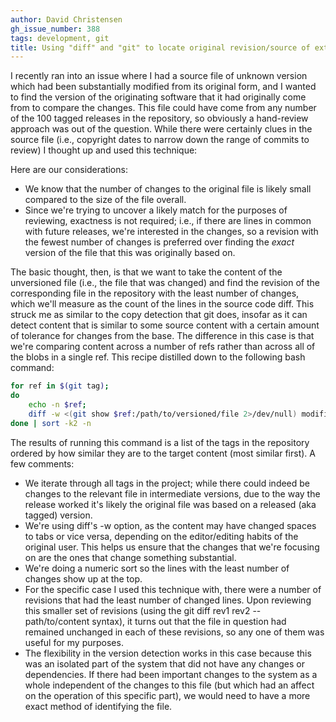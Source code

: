 ```yaml
---
author: David Christensen
gh_issue_number: 388
tags: development, git
title: Using "diff" and "git" to locate original revision/source of externally modified files
---
```


I recently ran into an issue where I had a source file of unknown version which had been substantially modified from its original form, and I wanted to find the version of the originating software that it had originally come from to compare the changes.  This file could have come from any number of the 100 tagged releases in the repository, so obviously a hand-review approach was out of the question.  While there were certainly clues in the source file (i.e., copyright dates to narrow down the range of commits to review) I thought up and used this technique:

Here are our considerations:

- We know that the number of changes to the original file is likely small compared to the size of the file overall.
- Since we're trying to uncover a likely match for the purposes of reviewing, exactness is not required; i.e., if there are lines in common with future releases, we're interested in the changes, so a revision with the fewest number of changes is preferred over finding the *exact* version of the file that this was originally based on.

The basic thought, then, is that we want to take the content of the unversioned file (i.e., the file that was changed) and find the revision of the corresponding file in the repository with the least number of changes, which we'll measure as the count of the lines in the source code diff.  This struck me as similar to the copy detection that git does, insofar as it can detect content that is similar to some source content with a certain amount of tolerance for changes from the base.  The difference in this case is that we're comparing content across a number of refs rather than across all of the blobs in a single ref.  This recipe distilled down to the following bash command:

```bash
for ref in $(git tag);
do
    echo -n $ref;
    diff -w <(git show $ref:/path/to/versioned/file 2>/dev/null) modified_file | wc -l;
done | sort -k2 -n
```

The results of running this command is a list of the tags in the repository ordered by how similar they are to the target content (most similar first).  A few comments:

- We iterate through all tags in the project; while there could indeed be changes to the relevant file in intermediate versions, due to the way the release worked it's likely the original file was based on a released (aka tagged) version.
- We're using diff's -w option, as the content may have changed spaces to tabs or vice versa, depending on the editor/editing habits of the original user.  This helps us ensure that the changes that we're focusing on are the ones that change something substantial.
- We're doing a numeric sort so the lines with the least number of changes show up at the top.
- For the specific case I used this technique with, there were a number of revisions that had the least number of changed lines.  Upon reviewing this smaller set of revisions (using the git diff rev1 rev2 -- path/to/content syntax), it turns out that the file in question had remained unchanged in each of these revisions, so any one of them was useful for my purposes.
- The flexibility in the version detection works in this case because this was an isolated part of the system that did not have any changes or dependencies.  If there had been important changes to the system as a whole independent of the changes to this file (but which had an affect on the operation of this specific part), we would need to have a more exact method of identifying the file.
